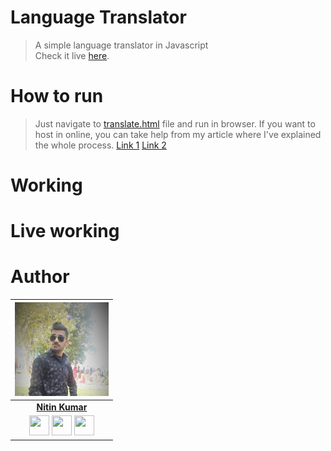 # Language Translator

> A simple language translator in Javascript  
> Check it live [here](https://live-lang-translation.netlify.app/).  

# How to run

> Just navigate to [translate.html](translate.html) file and run in browser.
> If you want to host in online, you can take help from my article where I've explained the whole process.
> [Link 1](https://dev.to/nitinkumar30/publish-static-website-using-gitlab-render-for-free-3h57)
> [Link 2](https://dev.to/nitinkumar30/publish-your-static-website-for-free-7fg)

# Working



# Live working




# Author



|                                                                                                                                                                                                         <a href="https://nitin-kr.onrender.com/"><img src="https://github.com/nitinkumar30/nitscv/blob/main/image/nitin-1.jpg" width="150px " height="150px" /></a>                                                                                                                                                                                                          |
|:----------------------------------------------------------------------------------------------------------------------------------------------------------------------------------------------------------------------------------------------------------------------------------------------------------------------------------------------------------------------------------------------------------------------------------------------------------------------------------------------------------------------------------------------------------------------------------:|
|                                                                                                                                                                                                                                                                 **[Nitin Kumar](https://nitin-kr.onrender.com/)**                                                                                                                                                                                                                                                                  |
| <a href="https://twitter.com/nitinkumar30"><img src="https://raw.githubusercontent.com/vinitshahdeo/Water-Monitoring-System/master/assets/twitter.png" width="32px" height="32px"></a> <a href="https://www.facebook.com/b1AcK6AG16"><img src="https://raw.githubusercontent.com/vinitshahdeo/Water-Monitoring-System/master/assets/facebook.png" width="32px" height="32px"></a> <a href="https://www.linkedin.com/in/nitin30kumar/"><img src="https://raw.githubusercontent.com/vinitshahdeo/Water-Monitoring-System/master/assets/linkedin.png" width="32px" height="32px"></a> |
